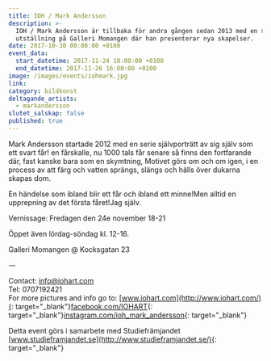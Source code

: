 ```yaml
---
title: IOH / Mark Andersson
description: >-
  IOH / Mark Andersson är tillbaka för andra gången sedan 2013 med en solo
  utställning på Galleri Momangen där han presenterar nya skapelser.
date: 2017-10-30 00:00:00 +0100
event_data:
  start_datetime: 2017-11-24 18:00:00 +0100
  end_datetime: 2017-11-26 16:00:00 +0100
image: /images/events/iohmark.jpg
link:
category: bildkonst
deltagande_artists:
  - markandersson
slutet_salskap: false
published: true
---
```


Mark Andersson startade 2012 med en serie sj&auml;lvportr&auml;tt av sig sj&auml;lv som ett svart f&aring;r\! en f&aring;rskalle, nu 1000 tals f&aring;r senare s&aring; finns den fortfarande d&auml;r, fast kanske bara som en skymtning, Motivet görs om och om igen, i en process av att f&auml;rg och vatten spr&auml;ngs, sl&auml;ngs och h&auml;lls över dukarna skapas dom.

En h&auml;ndelse som ibland blir ett f&aring;r och ibland ett minne\!Men alltid en upprepning av det första f&aring;ret\!Jag sj&auml;lv.

Vernissage: Fredagen den 24e november 18-21

Öppet &auml;ven lördag-söndag kl. 12-16.

Galleri Momangen @ Kocksgatan 23

\-–

Contact: info@iohart.com<br>Tel: 0707192421<br>For more pictures and info go to: [www.iohart.com](http://www.iohart.com/){: target="_blank"}[facebook.com/IOHART](https://www.facebook.com/IOHART/){: target="_blank"}[instagram.com/ioh\_mark\_andersson](https://instagram.com/ioh_mark_andersson){: target="_blank"}

Detta event görs i samarbete med Studiefr&auml;mjandet [www.studieframjandet.se](http://www.studieframjandet.se/){: target="_blank"}